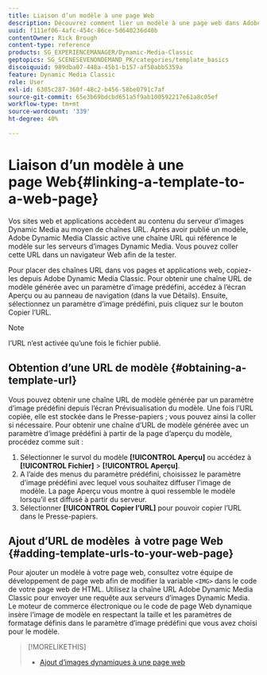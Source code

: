 ```yaml
---
title: Liaison d’un modèle à une page Web
description: Découvrez comment lier un modèle à une page web dans Adobe Dynamic Media Classic.
uuid: f111ef06-4afc-454c-86ce-5d640236d40b
contentOwner: Rick Brough
content-type: reference
products: SG_EXPERIENCEMANAGER/Dynamic-Media-Classic
geptopics: SG_SCENESEVENONDEMAND_PK/categories/template_basics
discoiquuid: 989dba07-448a-45b1-b157-af50abb5359a
feature: Dynamic Media Classic
role: User
exl-id: 6305c287-360f-48c2-b456-58be0791c7af
source-git-commit: 65e3b69bdcbd651a5f9ab100592217e61a8c05ef
workflow-type: tm+mt
source-wordcount: '339'
ht-degree: 40%

---
```


# Liaison d’un modèle à une page Web{#linking-a-template-to-a-web-page}

Vos sites web et applications accèdent au contenu du serveur d’images Dynamic Media au moyen de chaînes URL. Après avoir publié un modèle, Adobe Dynamic Media Classic active une chaîne URL qui référence le modèle sur les serveurs d’images Dynamic Media. Vous pouvez coller cette URL dans un navigateur Web afin de la tester.

Pour placer des chaînes URL dans vos pages et applications web, copiez-les depuis Adobe Dynamic Media Classic. Pour obtenir une chaîne URL de modèle générée avec un paramètre d’image prédéfini, accédez à l’écran Aperçu ou au panneau de navigation (dans la vue Détails). Ensuite, sélectionnez un paramètre d’image prédéfini, puis cliquez sur le bouton Copier l’URL.

>[!NOTE]
>
>l’URL n’est activée qu’une fois le fichier publié.

## Obtention d’une URL de modèle {#obtaining-a-template-url}

Vous pouvez obtenir une chaîne URL de modèle générée par un paramètre d’image prédéfini depuis l’écran Prévisualisation du modèle. Une fois l’URL copiée, elle est stockée dans le Presse-papiers ; vous pouvez ainsi la coller si nécessaire. Pour obtenir une chaîne d’URL de modèle générée avec un paramètre d’image prédéfini à partir de la page d’aperçu du modèle, procédez comme suit :

1. Sélectionner le survol du modèle **[!UICONTROL Aperçu]** ou accédez à **[!UICONTROL Fichier]** > **[!UICONTROL Aperçu]**.
1. A l’aide des menus du paramètre prédéfini, choisissez le paramètre d’image prédéfini avec lequel vous souhaitez diffuser l’image de modèle. La page Aperçu vous montre à quoi ressemble le modèle lorsqu’il est diffusé à partir du serveur.
1. Sélectionner **[!UICONTROL Copier l’URL]** pour pouvoir copier l’URL dans le Presse-papiers.

## Ajout d’URL de modèles  à votre page Web {#adding-template-urls-to-your-web-page}

Pour ajouter un modèle à votre page web, consultez votre équipe de développement de page web afin de modifier la variable `<IMG>` dans le code de votre page web de HTML. Utilisez la chaîne URL Adobe Dynamic Media Classic pour envoyer une requête aux serveurs d’images Dynamic Media. Le moteur de commerce électronique ou le code de page Web dynamique insère l’image de modèle en respectant la taille et les paramètres de formatage définis dans le paramètre d’image prédéfini que vous avez choisi pour le modèle.

>[!MORELIKETHIS]
>
>* [Ajout d’images dynamiques à une page web](linking-urls-web-application.md#adding_dynamic_images_to_your_web_page)

